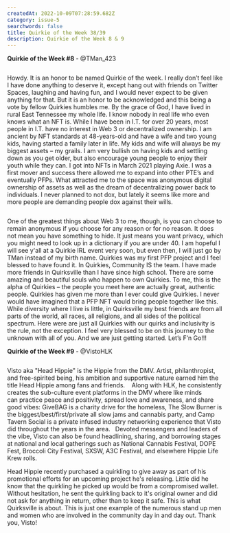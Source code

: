 ```yaml
---
createdAt: 2022-10-09T07:28:59.682Z
category: issue-5
searchwords: false
title: Quirkie of the Week 38/39
description: Quirkie of the Week 8 & 9
---
```

**Q﻿uirkie of the Week #8** - @TMan_423

<img src="/img/tman.jpeg" alt="" title="Tman & Family" class="wrap left vertical"/>

Howdy. It is an honor to be named Quirkie of the week. I really don’t feel like I have done anything to deserve it, except hang out with friends on Twitter Spaces, laughing and having fun, and I would never expect to be given anything for that. But it is an honor to be acknowledged and this being a vote by fellow Quirkies humbles me. By the grace of God, I have lived in rural East Tennessee my whole life. I know nobody in real life who even knows what an NFT is. While I have been in I.T. for over 20 years, most people in I.T. have no interest in Web 3 or decentralized ownership. I am ancient by NFT standards at 48-years-old and have a wife and two young kids, having started a family later in life. My kids and wife will always be my biggest assets – my grails. I am very bullish on having kids and settling down as you get older, but also encourage young people to enjoy their youth while they can. I got into NFTs in March 2021 playing Axie. I was a first mover and success there allowed me to expand into other PTE’s and eventually PFPs. What attracted me to the space was anonymous digital ownership of assets as well as the dream of decentralizing power back to individuals. I never planned to not dox, but lately it seems like more and more people are demanding people dox against their wills. 

<img src="/img/tman2.jpeg" alt="" title="Tman Rock Band" class="wrap right size_sm vertical"/>

One of the greatest things about Web 3 to me, though, is you can choose to remain anonymous if you choose for any reason or for no reason. It does not mean you have something to hide. It just means you want privacy, which you might need to look up in a dictionary if you are under 40. I am hopeful I will see y'all at a Quirkie IRL event very soon, but even then, I will just go by TMan instead of my birth name. Quirkies was my first PFP project and I feel blessed to have found it. In Quirkies, Community IS the team. I have made more friends in Quirksville than I have since high school. There are some amazing and beautiful souls who happen to own Quirkies. To me, this is the alpha of Quirkies – the people you meet here are actually great, authentic people. Quirkies has given me more than I ever could give Quirkies. I never would have imagined that a PFP NFT would bring people together like this. While diversity where I live is little, in Quirksville my best friends are from all parts of the world, all races, all religions, and all sides of the political spectrum. Here were are just all Quirkies with our quirks and inclusivity is the rule, not the exception. I feel very blessed to be on this journey to the unknown with all of you. And we are just getting started. Let’s F’n Go!!!

**Q﻿uirkie of the Week #9** - @VistoHLK

<img src="/img/image2.jpeg" alt="" title="Head Hippie" class="size_sm horizontal"/>

Visto aka "Head Hippie" is the Hippie from the DMV. Artist, philanthropist, and free-spirited being, his ambition and supportive nature earned him the title Head Hippie among fans and friends.    Along with HLK, he consistently creates the sub-culture event platforms in the DMV where like minds can practice peace and positivity, spread love and awareness, and share good vibes: GiveBAG is a charity drive for the homeless, The Slow Burner is the biggest/best/first/private all slow jams and cannabis party, and Camp Tavern Social is a private infused industry networking experience that Visto did throughout the years in the area.   Devoted messengers and leaders of the vibe, Visto can also be found headlining, sharing, and borrowing stages at national and local gatherings such as National Cannabis Festival, DOPE Fest, Broccoli City Festival, SXSW, A3C Festival, and elsewhere Hippie Life Krew rolls.

Head Hippie recently purchased a quirkling to give away as part of his promotional efforts for an upcoming project he's releasing. Little did he know that the quirkling he picked up would be from a compromised wallet. Without hesitation, he sent the quirkling back to it's original owner and did not ask for anything in return, other than to keep it safe. This is what Quirksville is about. This is just one example of the numerous stand up men and women who are involved in the community day in and day out. Thank you, Visto!
